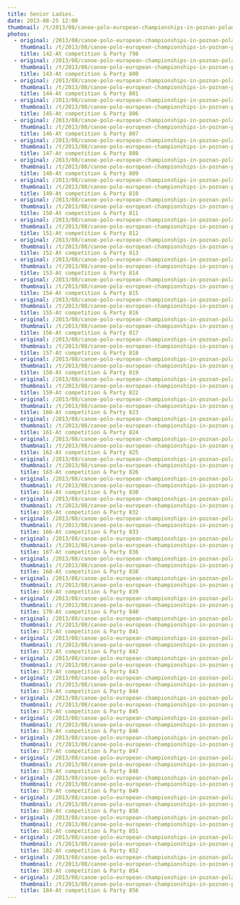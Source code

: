 ```yaml
---
title: Senior Ladies.
date: 2013-08-25 12:00
thumbnail: /t/2013/08/canoe-polo-european-championships-in-poznan-poland/medal-ceremory/senior-ladies/142-at-competition-party-798.jpg
photos:
  - original: /2013/08/canoe-polo-european-championships-in-poznan-poland/medal-ceremory/senior-ladies/142-at-competition-party-798.jpg
    thumbnail: /t/2013/08/canoe-polo-european-championships-in-poznan-poland/medal-ceremory/senior-ladies/142-at-competition-party-798.jpg
    title: 142-At competition & Party 798
  - original: /2013/08/canoe-polo-european-championships-in-poznan-poland/medal-ceremory/senior-ladies/143-at-competition-party-800.jpg
    thumbnail: /t/2013/08/canoe-polo-european-championships-in-poznan-poland/medal-ceremory/senior-ladies/143-at-competition-party-800.jpg
    title: 143-At competition & Party 800
  - original: /2013/08/canoe-polo-european-championships-in-poznan-poland/medal-ceremory/senior-ladies/144-at-competition-party-801.jpg
    thumbnail: /t/2013/08/canoe-polo-european-championships-in-poznan-poland/medal-ceremory/senior-ladies/144-at-competition-party-801.jpg
    title: 144-At competition & Party 801
  - original: /2013/08/canoe-polo-european-championships-in-poznan-poland/medal-ceremory/senior-ladies/145-at-competition-party-806.jpg
    thumbnail: /t/2013/08/canoe-polo-european-championships-in-poznan-poland/medal-ceremory/senior-ladies/145-at-competition-party-806.jpg
    title: 145-At competition & Party 806
  - original: /2013/08/canoe-polo-european-championships-in-poznan-poland/medal-ceremory/senior-ladies/146-at-competition-party-807.jpg
    thumbnail: /t/2013/08/canoe-polo-european-championships-in-poznan-poland/medal-ceremory/senior-ladies/146-at-competition-party-807.jpg
    title: 146-At competition & Party 807
  - original: /2013/08/canoe-polo-european-championships-in-poznan-poland/medal-ceremory/senior-ladies/147-at-competition-party-808.jpg
    thumbnail: /t/2013/08/canoe-polo-european-championships-in-poznan-poland/medal-ceremory/senior-ladies/147-at-competition-party-808.jpg
    title: 147-At competition & Party 808
  - original: /2013/08/canoe-polo-european-championships-in-poznan-poland/medal-ceremory/senior-ladies/148-at-competition-party-809.jpg
    thumbnail: /t/2013/08/canoe-polo-european-championships-in-poznan-poland/medal-ceremory/senior-ladies/148-at-competition-party-809.jpg
    title: 148-At competition & Party 809
  - original: /2013/08/canoe-polo-european-championships-in-poznan-poland/medal-ceremory/senior-ladies/149-at-competition-party-810.jpg
    thumbnail: /t/2013/08/canoe-polo-european-championships-in-poznan-poland/medal-ceremory/senior-ladies/149-at-competition-party-810.jpg
    title: 149-At competition & Party 810
  - original: /2013/08/canoe-polo-european-championships-in-poznan-poland/medal-ceremory/senior-ladies/150-at-competition-party-811.jpg
    thumbnail: /t/2013/08/canoe-polo-european-championships-in-poznan-poland/medal-ceremory/senior-ladies/150-at-competition-party-811.jpg
    title: 150-At competition & Party 811
  - original: /2013/08/canoe-polo-european-championships-in-poznan-poland/medal-ceremory/senior-ladies/151-at-competition-party-812.jpg
    thumbnail: /t/2013/08/canoe-polo-european-championships-in-poznan-poland/medal-ceremory/senior-ladies/151-at-competition-party-812.jpg
    title: 151-At competition & Party 812
  - original: /2013/08/canoe-polo-european-championships-in-poznan-poland/medal-ceremory/senior-ladies/152-at-competition-party-813.jpg
    thumbnail: /t/2013/08/canoe-polo-european-championships-in-poznan-poland/medal-ceremory/senior-ladies/152-at-competition-party-813.jpg
    title: 152-At competition & Party 813
  - original: /2013/08/canoe-polo-european-championships-in-poznan-poland/medal-ceremory/senior-ladies/153-at-competition-party-814.jpg
    thumbnail: /t/2013/08/canoe-polo-european-championships-in-poznan-poland/medal-ceremory/senior-ladies/153-at-competition-party-814.jpg
    title: 153-At competition & Party 814
  - original: /2013/08/canoe-polo-european-championships-in-poznan-poland/medal-ceremory/senior-ladies/154-at-competition-party-815.jpg
    thumbnail: /t/2013/08/canoe-polo-european-championships-in-poznan-poland/medal-ceremory/senior-ladies/154-at-competition-party-815.jpg
    title: 154-At competition & Party 815
  - original: /2013/08/canoe-polo-european-championships-in-poznan-poland/medal-ceremory/senior-ladies/155-at-competition-party-816.jpg
    thumbnail: /t/2013/08/canoe-polo-european-championships-in-poznan-poland/medal-ceremory/senior-ladies/155-at-competition-party-816.jpg
    title: 155-At competition & Party 816
  - original: /2013/08/canoe-polo-european-championships-in-poznan-poland/medal-ceremory/senior-ladies/156-at-competition-party-817.jpg
    thumbnail: /t/2013/08/canoe-polo-european-championships-in-poznan-poland/medal-ceremory/senior-ladies/156-at-competition-party-817.jpg
    title: 156-At competition & Party 817
  - original: /2013/08/canoe-polo-european-championships-in-poznan-poland/medal-ceremory/senior-ladies/157-at-competition-party-818.jpg
    thumbnail: /t/2013/08/canoe-polo-european-championships-in-poznan-poland/medal-ceremory/senior-ladies/157-at-competition-party-818.jpg
    title: 157-At competition & Party 818
  - original: /2013/08/canoe-polo-european-championships-in-poznan-poland/medal-ceremory/senior-ladies/158-at-competition-party-819.jpg
    thumbnail: /t/2013/08/canoe-polo-european-championships-in-poznan-poland/medal-ceremory/senior-ladies/158-at-competition-party-819.jpg
    title: 158-At competition & Party 819
  - original: /2013/08/canoe-polo-european-championships-in-poznan-poland/medal-ceremory/senior-ladies/159-at-competition-party-822.jpg
    thumbnail: /t/2013/08/canoe-polo-european-championships-in-poznan-poland/medal-ceremory/senior-ladies/159-at-competition-party-822.jpg
    title: 159-At competition & Party 822
  - original: /2013/08/canoe-polo-european-championships-in-poznan-poland/medal-ceremory/senior-ladies/160-at-competition-party-823.jpg
    thumbnail: /t/2013/08/canoe-polo-european-championships-in-poznan-poland/medal-ceremory/senior-ladies/160-at-competition-party-823.jpg
    title: 160-At competition & Party 823
  - original: /2013/08/canoe-polo-european-championships-in-poznan-poland/medal-ceremory/senior-ladies/161-at-competition-party-824.jpg
    thumbnail: /t/2013/08/canoe-polo-european-championships-in-poznan-poland/medal-ceremory/senior-ladies/161-at-competition-party-824.jpg
    title: 161-At competition & Party 824
  - original: /2013/08/canoe-polo-european-championships-in-poznan-poland/medal-ceremory/senior-ladies/162-at-competition-party-825.jpg
    thumbnail: /t/2013/08/canoe-polo-european-championships-in-poznan-poland/medal-ceremory/senior-ladies/162-at-competition-party-825.jpg
    title: 162-At competition & Party 825
  - original: /2013/08/canoe-polo-european-championships-in-poznan-poland/medal-ceremory/senior-ladies/163-at-competition-party-826.jpg
    thumbnail: /t/2013/08/canoe-polo-european-championships-in-poznan-poland/medal-ceremory/senior-ladies/163-at-competition-party-826.jpg
    title: 163-At competition & Party 826
  - original: /2013/08/canoe-polo-european-championships-in-poznan-poland/medal-ceremory/senior-ladies/164-at-competition-party-830.jpg
    thumbnail: /t/2013/08/canoe-polo-european-championships-in-poznan-poland/medal-ceremory/senior-ladies/164-at-competition-party-830.jpg
    title: 164-At competition & Party 830
  - original: /2013/08/canoe-polo-european-championships-in-poznan-poland/medal-ceremory/senior-ladies/165-at-competition-party-832.jpg
    thumbnail: /t/2013/08/canoe-polo-european-championships-in-poznan-poland/medal-ceremory/senior-ladies/165-at-competition-party-832.jpg
    title: 165-At competition & Party 832
  - original: /2013/08/canoe-polo-european-championships-in-poznan-poland/medal-ceremory/senior-ladies/166-at-competition-party-833.jpg
    thumbnail: /t/2013/08/canoe-polo-european-championships-in-poznan-poland/medal-ceremory/senior-ladies/166-at-competition-party-833.jpg
    title: 166-At competition & Party 833
  - original: /2013/08/canoe-polo-european-championships-in-poznan-poland/medal-ceremory/senior-ladies/167-at-competition-party-836.jpg
    thumbnail: /t/2013/08/canoe-polo-european-championships-in-poznan-poland/medal-ceremory/senior-ladies/167-at-competition-party-836.jpg
    title: 167-At competition & Party 836
  - original: /2013/08/canoe-polo-european-championships-in-poznan-poland/medal-ceremory/senior-ladies/168-at-competition-party-838.jpg
    thumbnail: /t/2013/08/canoe-polo-european-championships-in-poznan-poland/medal-ceremory/senior-ladies/168-at-competition-party-838.jpg
    title: 168-At competition & Party 838
  - original: /2013/08/canoe-polo-european-championships-in-poznan-poland/medal-ceremory/senior-ladies/169-at-competition-party-839.jpg
    thumbnail: /t/2013/08/canoe-polo-european-championships-in-poznan-poland/medal-ceremory/senior-ladies/169-at-competition-party-839.jpg
    title: 169-At competition & Party 839
  - original: /2013/08/canoe-polo-european-championships-in-poznan-poland/medal-ceremory/senior-ladies/170-at-competition-party-840.jpg
    thumbnail: /t/2013/08/canoe-polo-european-championships-in-poznan-poland/medal-ceremory/senior-ladies/170-at-competition-party-840.jpg
    title: 170-At competition & Party 840
  - original: /2013/08/canoe-polo-european-championships-in-poznan-poland/medal-ceremory/senior-ladies/171-at-competition-party-841.jpg
    thumbnail: /t/2013/08/canoe-polo-european-championships-in-poznan-poland/medal-ceremory/senior-ladies/171-at-competition-party-841.jpg
    title: 171-At competition & Party 841
  - original: /2013/08/canoe-polo-european-championships-in-poznan-poland/medal-ceremory/senior-ladies/172-at-competition-party-842.jpg
    thumbnail: /t/2013/08/canoe-polo-european-championships-in-poznan-poland/medal-ceremory/senior-ladies/172-at-competition-party-842.jpg
    title: 172-At competition & Party 842
  - original: /2013/08/canoe-polo-european-championships-in-poznan-poland/medal-ceremory/senior-ladies/173-at-competition-party-843.jpg
    thumbnail: /t/2013/08/canoe-polo-european-championships-in-poznan-poland/medal-ceremory/senior-ladies/173-at-competition-party-843.jpg
    title: 173-At competition & Party 843
  - original: /2013/08/canoe-polo-european-championships-in-poznan-poland/medal-ceremory/senior-ladies/174-at-competition-party-844.jpg
    thumbnail: /t/2013/08/canoe-polo-european-championships-in-poznan-poland/medal-ceremory/senior-ladies/174-at-competition-party-844.jpg
    title: 174-At competition & Party 844
  - original: /2013/08/canoe-polo-european-championships-in-poznan-poland/medal-ceremory/senior-ladies/175-at-competition-party-845.jpg
    thumbnail: /t/2013/08/canoe-polo-european-championships-in-poznan-poland/medal-ceremory/senior-ladies/175-at-competition-party-845.jpg
    title: 175-At competition & Party 845
  - original: /2013/08/canoe-polo-european-championships-in-poznan-poland/medal-ceremory/senior-ladies/176-at-competition-party-846.jpg
    thumbnail: /t/2013/08/canoe-polo-european-championships-in-poznan-poland/medal-ceremory/senior-ladies/176-at-competition-party-846.jpg
    title: 176-At competition & Party 846
  - original: /2013/08/canoe-polo-european-championships-in-poznan-poland/medal-ceremory/senior-ladies/177-at-competition-party-847.jpg
    thumbnail: /t/2013/08/canoe-polo-european-championships-in-poznan-poland/medal-ceremory/senior-ladies/177-at-competition-party-847.jpg
    title: 177-At competition & Party 847
  - original: /2013/08/canoe-polo-european-championships-in-poznan-poland/medal-ceremory/senior-ladies/178-at-competition-party-848.jpg
    thumbnail: /t/2013/08/canoe-polo-european-championships-in-poznan-poland/medal-ceremory/senior-ladies/178-at-competition-party-848.jpg
    title: 178-At competition & Party 848
  - original: /2013/08/canoe-polo-european-championships-in-poznan-poland/medal-ceremory/senior-ladies/179-at-competition-party-849.jpg
    thumbnail: /t/2013/08/canoe-polo-european-championships-in-poznan-poland/medal-ceremory/senior-ladies/179-at-competition-party-849.jpg
    title: 179-At competition & Party 849
  - original: /2013/08/canoe-polo-european-championships-in-poznan-poland/medal-ceremory/senior-ladies/180-at-competition-party-850.jpg
    thumbnail: /t/2013/08/canoe-polo-european-championships-in-poznan-poland/medal-ceremory/senior-ladies/180-at-competition-party-850.jpg
    title: 180-At competition & Party 850
  - original: /2013/08/canoe-polo-european-championships-in-poznan-poland/medal-ceremory/senior-ladies/181-at-competition-party-851.jpg
    thumbnail: /t/2013/08/canoe-polo-european-championships-in-poznan-poland/medal-ceremory/senior-ladies/181-at-competition-party-851.jpg
    title: 181-At competition & Party 851
  - original: /2013/08/canoe-polo-european-championships-in-poznan-poland/medal-ceremory/senior-ladies/182-at-competition-party-852.jpg
    thumbnail: /t/2013/08/canoe-polo-european-championships-in-poznan-poland/medal-ceremory/senior-ladies/182-at-competition-party-852.jpg
    title: 182-At competition & Party 852
  - original: /2013/08/canoe-polo-european-championships-in-poznan-poland/medal-ceremory/senior-ladies/183-at-competition-party-854.jpg
    thumbnail: /t/2013/08/canoe-polo-european-championships-in-poznan-poland/medal-ceremory/senior-ladies/183-at-competition-party-854.jpg
    title: 183-At competition & Party 854
  - original: /2013/08/canoe-polo-european-championships-in-poznan-poland/medal-ceremory/senior-ladies/184-at-competition-party-856.jpg
    thumbnail: /t/2013/08/canoe-polo-european-championships-in-poznan-poland/medal-ceremory/senior-ladies/184-at-competition-party-856.jpg
    title: 184-At competition & Party 856
---
```

